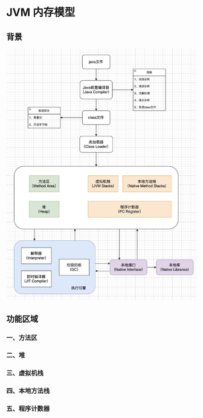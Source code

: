 # JVM 内存模型

## 背景

![jvm](../../.gitbook/assets/jvm.jpg)

## 功能区域

### 一、方法区

### 二、堆

### 三、虚拟机栈

### 四、本地方法栈

### 五、程序计数器

